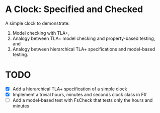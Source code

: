 # A Clock: Specified and Checked
A simple clock to demonstrate:
1. Model checking with TLA+,
1. Analogy between TLA+ model checking and property-based testing, and
1. Analogy between hierarchical TLA+ specifications and model-based testing.

# TODO
- [x] Add a hierarchical TLA+ specification of a simple clock
- [x] Implement a trivial hours, minutes and seconds clock class in F#
- [ ] Add a model-based test with FsCheck that tests only the hours and minutes  
